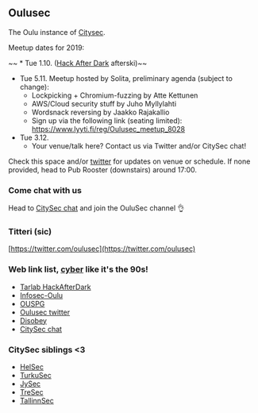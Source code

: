## Oulusec

The Oulu instance of [Citysec](https://citysec.fi/).

Meetup dates for 2019:

~~ * Tue 1.10. ([Hack After Dark](http://tarlab.fi/HackAfterDark/) afterski)~~
* Tue 5.11. Meetup hosted by Solita, preliminary agenda (subject to change):
  * Lockpicking + Chromium-fuzzing by Atte Kettunen
  * AWS/Cloud security stuff by Juho Myllylahti
  * Wordsnack reversing by Jaakko Rajakallio
  * Sign up via the following link (seating limited): https://www.lyyti.fi/reg/Oulusec_meetup_8028
* Tue 3.12.
  * Your venue/talk here? Contact us via Twitter and/or CitySec chat!

Check this space and/or [twitter](https://twitter.com/oulusec) for updates on venue or schedule. If none provided, head to Pub Rooster (downstairs) around 17:00.

### Come chat with us

Head to [CitySec chat](https://citysec.disobey.fi/login) and join the OuluSec channel 👌

### Titteri (sic)

[https://twitter.com/oulusec](https://twitter.com/oulusec)

### Web link list, [cyber](https://kyber.fi/) like it's the 90s!

* [Tarlab HackAfterDark](http://tarlab.fi/HackAfterDark/)
* [Infosec-Oulu](https://infosec-oulu.fi/)
* [OUSPG](https://github.com/ouspg/)
* [Oulusec twitter](https://twitter.com/oulusec)
* [Disobey](https://disobey.fi/)
* [CitySec chat](https://citysec.disobey.fi/login)

### CitySec siblings <3

* [HelSec](https://helsec.fi/)
* [TurkuSec](http://turkusec.fi/)
* [JySec](https://jysec.fi/)
* [TreSec](https://www.meetup.com/TreSec/)
* [TallinnSec](https://www.tallinnsec.ee/)
